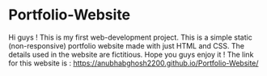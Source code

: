 # Portfolio-Website
Hi guys ! 
This is my first web-development project.
This is a simple static (non-responsive) portfolio website made with just HTML and CSS.
The details used in the website are fictitious.
Hope you guys enjoy it !
The link for this website is : https://anubhabghosh2200.github.io/Portfolio-Website/
